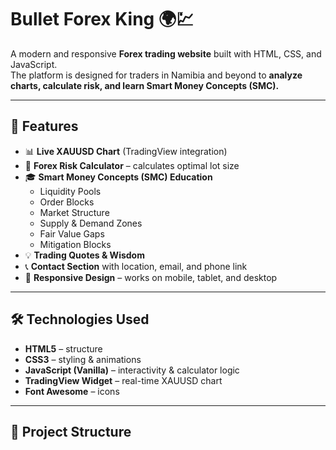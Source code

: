 # Bullet Forex King 🌍💹

A modern and responsive **Forex trading website** built with HTML, CSS, and JavaScript.  
The platform is designed for traders in Namibia and beyond to **analyze charts, calculate risk, and learn Smart Money Concepts (SMC).**

---

## 🚀 Features

- 📊 **Live XAUUSD Chart** (TradingView integration)  
- 🧮 **Forex Risk Calculator** – calculates optimal lot size  
- 🎓 **Smart Money Concepts (SMC) Education**  
  - Liquidity Pools  
  - Order Blocks  
  - Market Structure  
  - Supply & Demand Zones  
  - Fair Value Gaps  
  - Mitigation Blocks  
- 💡 **Trading Quotes & Wisdom**  
- 📞 **Contact Section** with location, email, and phone link  
- 📱 **Responsive Design** – works on mobile, tablet, and desktop  

---

## 🛠️ Technologies Used

- **HTML5** – structure  
- **CSS3** – styling & animations  
- **JavaScript (Vanilla)** – interactivity & calculator logic  
- **TradingView Widget** – real-time XAUUSD chart  
- **Font Awesome** – icons  

---

## 📂 Project Structure


